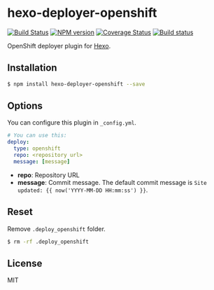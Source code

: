 # hexo-deployer-openshift

[![Build Status](https://travis-ci.org/hexojs/hexo-deployer-openshift.svg?branch=master)](https://travis-ci.org/hexojs/hexo-deployer-openshift)  [![NPM version](https://badge.fury.io/js/hexo-deployer-openshift.svg)](http://badge.fury.io/js/hexo-deployer-openshift) [![Coverage Status](https://img.shields.io/coveralls/hexojs/hexo-deployer-openshift.svg)](https://coveralls.io/r/hexojs/hexo-deployer-openshift?branch=master) [![Build status](https://ci.appveyor.com/api/projects/status/6o6h5yfi3j16f06b/branch/master?svg=true)](https://ci.appveyor.com/project/tommy351/hexo-deployer-openshift/branch/master)

OpenShift deployer plugin for [Hexo].

## Installation

``` bash
$ npm install hexo-deployer-openshift --save
```

## Options

You can configure this plugin in `_config.yml`.

``` yaml
# You can use this:
deploy:
  type: openshift
  repo: <repository url>
  message: [message]
```

- **repo**: Repository URL
- **message**: Commit message. The default commit message is `Site updated: {{ now('YYYY-MM-DD HH:mm:ss') }}`.

## Reset

Remove `.deploy_openshift` folder.

``` bash
$ rm -rf .deploy_openshift
```

## License

MIT

[Hexo]: https://hexo.io/